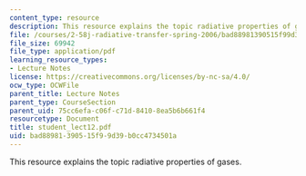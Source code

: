 ```yaml
---
content_type: resource
description: This resource explains the topic radiative properties of gases.
file: /courses/2-58j-radiative-transfer-spring-2006/bad88981390515f99d39b0cc4734501a_student_lect12.pdf
file_size: 69942
file_type: application/pdf
learning_resource_types:
- Lecture Notes
license: https://creativecommons.org/licenses/by-nc-sa/4.0/
ocw_type: OCWFile
parent_title: Lecture Notes
parent_type: CourseSection
parent_uid: 75cc6efa-c06f-c71d-8410-8ea5b6b661f4
resourcetype: Document
title: student_lect12.pdf
uid: bad88981-3905-15f9-9d39-b0cc4734501a
---
```

This resource explains the topic radiative properties of gases.